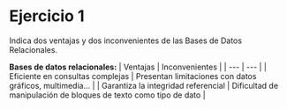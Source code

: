 # Ejercicio 1
Indica dos ventajas y dos inconvenientes de las Bases de Datos Relacionales.

**Bases de datos relacionales:**
| Ventajas | Inconvenientes |
| --- | --- |
| Eficiente en consultas complejas | Presentan limitaciones con datos gráficos, multimedia... |
| Garantiza la integridad referencial | Dificultad de manipulación de bloques de texto como tipo de dato |